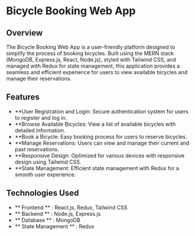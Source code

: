 # Bicycle Booking Web App

## Overview

The Bicycle Booking Web App is a user-friendly platform designed to simplify the process of booking bicycles. Built using the MERN stack (MongoDB, Express.js, React, Node.js), styled with Tailwind CSS, and managed with Redux for state management, this application provides a seamless and efficient experience for users to view available bicycles and manage their reservations.

## Features

- **User Registration and Login: Secure authentication system for users to register and log in.
- **Browse Available Bicycles: View a list of available bicycles with detailed information.
- **Book a Bicycle: Easy booking process for users to reserve bicycles.
- **Manage Reservations: Users can view and manage their current and past reservations.
- **Responsive Design: Optimized for various devices with responsive design using Tailwind CSS.
- **State Management: Efficient state management with Redux for a smooth user experience.

## Technologies Used

- ** Frontend **         : React.js, Redux, Tailwind CSS
- ** Backend **          : Node.js, Express.js
- ** Database **         : MongoDB
- ** State Management ** : Redux
